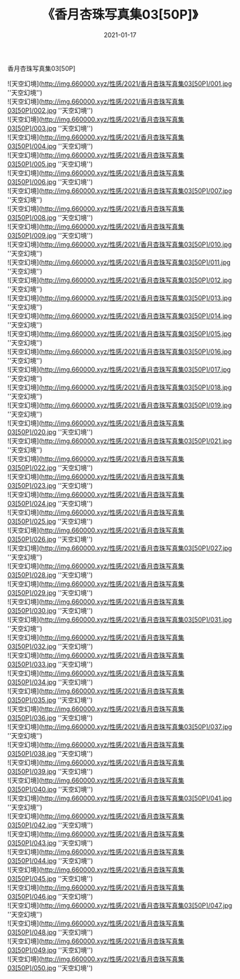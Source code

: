 ﻿---
layout: post
title:  《香月杏珠写真集03[50P]》
date:   2021-01-17
img: http://img.660000.xyz/性感/2021/香月杏珠写真集03[50P]/000.jpg
categories: [美女, 性感, 泳衣]
---

香月杏珠写真集03[50P]



![天空幻境](http://img.660000.xyz/性感/2021/香月杏珠写真集03[50P]/001.jpg ''天空幻境'') <br>
![天空幻境](http://img.660000.xyz/性感/2021/香月杏珠写真集03[50P]/002.jpg ''天空幻境'') <br>
![天空幻境](http://img.660000.xyz/性感/2021/香月杏珠写真集03[50P]/003.jpg ''天空幻境'') <br>
![天空幻境](http://img.660000.xyz/性感/2021/香月杏珠写真集03[50P]/004.jpg ''天空幻境'') <br>
![天空幻境](http://img.660000.xyz/性感/2021/香月杏珠写真集03[50P]/005.jpg ''天空幻境'') <br>
![天空幻境](http://img.660000.xyz/性感/2021/香月杏珠写真集03[50P]/006.jpg ''天空幻境'') <br>
![天空幻境](http://img.660000.xyz/性感/2021/香月杏珠写真集03[50P]/007.jpg ''天空幻境'') <br>
![天空幻境](http://img.660000.xyz/性感/2021/香月杏珠写真集03[50P]/008.jpg ''天空幻境'') <br>
![天空幻境](http://img.660000.xyz/性感/2021/香月杏珠写真集03[50P]/009.jpg ''天空幻境'') <br>
![天空幻境](http://img.660000.xyz/性感/2021/香月杏珠写真集03[50P]/010.jpg ''天空幻境'') <br>
![天空幻境](http://img.660000.xyz/性感/2021/香月杏珠写真集03[50P]/011.jpg ''天空幻境'') <br>
![天空幻境](http://img.660000.xyz/性感/2021/香月杏珠写真集03[50P]/012.jpg ''天空幻境'') <br>
![天空幻境](http://img.660000.xyz/性感/2021/香月杏珠写真集03[50P]/013.jpg ''天空幻境'') <br>
![天空幻境](http://img.660000.xyz/性感/2021/香月杏珠写真集03[50P]/014.jpg ''天空幻境'') <br>
![天空幻境](http://img.660000.xyz/性感/2021/香月杏珠写真集03[50P]/015.jpg ''天空幻境'') <br>
![天空幻境](http://img.660000.xyz/性感/2021/香月杏珠写真集03[50P]/016.jpg ''天空幻境'') <br>
![天空幻境](http://img.660000.xyz/性感/2021/香月杏珠写真集03[50P]/017.jpg ''天空幻境'') <br>
![天空幻境](http://img.660000.xyz/性感/2021/香月杏珠写真集03[50P]/018.jpg ''天空幻境'') <br>
![天空幻境](http://img.660000.xyz/性感/2021/香月杏珠写真集03[50P]/019.jpg ''天空幻境'') <br>
![天空幻境](http://img.660000.xyz/性感/2021/香月杏珠写真集03[50P]/020.jpg ''天空幻境'') <br>
![天空幻境](http://img.660000.xyz/性感/2021/香月杏珠写真集03[50P]/021.jpg ''天空幻境'') <br>
![天空幻境](http://img.660000.xyz/性感/2021/香月杏珠写真集03[50P]/022.jpg ''天空幻境'') <br>
![天空幻境](http://img.660000.xyz/性感/2021/香月杏珠写真集03[50P]/023.jpg ''天空幻境'') <br>
![天空幻境](http://img.660000.xyz/性感/2021/香月杏珠写真集03[50P]/024.jpg ''天空幻境'') <br>
![天空幻境](http://img.660000.xyz/性感/2021/香月杏珠写真集03[50P]/025.jpg ''天空幻境'') <br>
![天空幻境](http://img.660000.xyz/性感/2021/香月杏珠写真集03[50P]/026.jpg ''天空幻境'') <br>
![天空幻境](http://img.660000.xyz/性感/2021/香月杏珠写真集03[50P]/027.jpg ''天空幻境'') <br>
![天空幻境](http://img.660000.xyz/性感/2021/香月杏珠写真集03[50P]/028.jpg ''天空幻境'') <br>
![天空幻境](http://img.660000.xyz/性感/2021/香月杏珠写真集03[50P]/029.jpg ''天空幻境'') <br>
![天空幻境](http://img.660000.xyz/性感/2021/香月杏珠写真集03[50P]/030.jpg ''天空幻境'') <br>
![天空幻境](http://img.660000.xyz/性感/2021/香月杏珠写真集03[50P]/031.jpg ''天空幻境'') <br>
![天空幻境](http://img.660000.xyz/性感/2021/香月杏珠写真集03[50P]/032.jpg ''天空幻境'') <br>
![天空幻境](http://img.660000.xyz/性感/2021/香月杏珠写真集03[50P]/033.jpg ''天空幻境'') <br>
![天空幻境](http://img.660000.xyz/性感/2021/香月杏珠写真集03[50P]/034.jpg ''天空幻境'') <br>
![天空幻境](http://img.660000.xyz/性感/2021/香月杏珠写真集03[50P]/035.jpg ''天空幻境'') <br>
![天空幻境](http://img.660000.xyz/性感/2021/香月杏珠写真集03[50P]/036.jpg ''天空幻境'') <br>
![天空幻境](http://img.660000.xyz/性感/2021/香月杏珠写真集03[50P]/037.jpg ''天空幻境'') <br>
![天空幻境](http://img.660000.xyz/性感/2021/香月杏珠写真集03[50P]/038.jpg ''天空幻境'') <br>
![天空幻境](http://img.660000.xyz/性感/2021/香月杏珠写真集03[50P]/039.jpg ''天空幻境'') <br>
![天空幻境](http://img.660000.xyz/性感/2021/香月杏珠写真集03[50P]/040.jpg ''天空幻境'') <br>
![天空幻境](http://img.660000.xyz/性感/2021/香月杏珠写真集03[50P]/041.jpg ''天空幻境'') <br>
![天空幻境](http://img.660000.xyz/性感/2021/香月杏珠写真集03[50P]/042.jpg ''天空幻境'') <br>
![天空幻境](http://img.660000.xyz/性感/2021/香月杏珠写真集03[50P]/043.jpg ''天空幻境'') <br>
![天空幻境](http://img.660000.xyz/性感/2021/香月杏珠写真集03[50P]/044.jpg ''天空幻境'') <br>
![天空幻境](http://img.660000.xyz/性感/2021/香月杏珠写真集03[50P]/045.jpg ''天空幻境'') <br>
![天空幻境](http://img.660000.xyz/性感/2021/香月杏珠写真集03[50P]/046.jpg ''天空幻境'') <br>
![天空幻境](http://img.660000.xyz/性感/2021/香月杏珠写真集03[50P]/047.jpg ''天空幻境'') <br>
![天空幻境](http://img.660000.xyz/性感/2021/香月杏珠写真集03[50P]/048.jpg ''天空幻境'') <br>
![天空幻境](http://img.660000.xyz/性感/2021/香月杏珠写真集03[50P]/049.jpg ''天空幻境'') <br>
![天空幻境](http://img.660000.xyz/性感/2021/香月杏珠写真集03[50P]/050.jpg ''天空幻境'') <br>